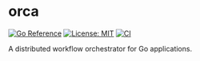 # orca

[![Go Reference](https://pkg.go.dev/badge/github.com/davidsbond/orca.svg)](https://pkg.go.dev/github.com/davidsbond/orca) [![License: MIT](https://img.shields.io/badge/License-MIT-yellow.svg)](https://opensource.org/licenses/MIT) [![CI](https://github.com/davidsbond/orca/actions/workflows/go.yml/badge.svg?branch=main)](https://github.com/davidsbond/orca/actions/workflows/go.yml)

A distributed workflow orchestrator for Go applications.
